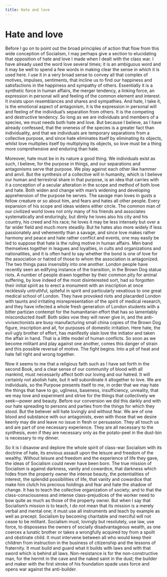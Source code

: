 ```yaml
---
title: Hate and love
---
```

# Hate and love

Before I go on to point out the broad principles of action that flow
from this wide conception of Socialism, I may perhaps give a section to
elucidating that opposition of hate and love I made when I dealt with
the class war. I have already used the word love several times; it is an
ambiguous word and it may be well to spend a few words in making clear
the sense in which it is used here. I use it in a very broad sense to
convey all that complex of motives, impulses, sentiments, that incline
us to find our happiness and satisfactions in the happiness and sympathy
of others. Essentially it is a synthetic force in human affairs, the
merger tendency, a linking force, an expression in personal will and
feeling of the common element and interest. It insists upon resemblances
and shares and sympathies. And hate, I take it, is the emotional aspect
of antagonism, it is the expression in personal will and feeling of the
individual’s separation from others. It is the competing and destructive
tendency. So long as we are individuals and members of a species, we
must needs both hate and love. But because I believe, as I have already
confessed, that the oneness of the species is a greater fact than
individuality, and that we individuals are temporary separations from a
collective purpose, and since hate eliminates itself by eliminating its
objects, whilst love multiplies itself by multiplying its objects, so
love must be a thing more comprehensive and enduring than hate.

Moreover, hate must be in its nature a good thing. We individuals exist
as such, I believe, for the purpose in things, and our separations and
antagonisms serve that purpose. We play against each other like hammer
and anvil. But the synthesis of a collective will in humanity, which is
I believe our human and terrestrial share in that purpose, is an idea
that carries with it a conception of a secular alteration in the scope
and method of both love and hate. Both widen and change with man’s
widening and developing apprehension of the purpose he serves. The
savage man loves in gusts a fellow creature or so about him, and fears
and hates all other people. Every expansion of his scope and ideas
widens either circle. The common man of our civilized world loves not
only many of his friends and associates systematically and enduringly,
but dimly he loves also his city and his country, his creed and his
race; he loves it may be less intensely but over a far wider field and
much more steadily. But he hates also more widely if less passionately
and vehemently than a savage, and since love makes rather harmony and
peace and hate rather conflict and events, one may easily be led to
suppose that hate is the ruling motive in human affairs. Men band
themselves together in leagues and loyalties, in cults and organizations
and nationalities, and it is often hard to say whether the bond is one
of love for the association or hatred of those to whom the association
is antagonized. The two things pass insensibly into one another. London
people have recently seen an edifying instance of the transition, in the
Brown Dog statue riots. A number of people drawn together by their
common pity for animal suffering, by love indeed of the most
disinterested sort, had so forgotten their initial spirit as to erect a
monument with an inscription at once recklessly untruthful, spiteful in
spirit and particularly vexatious to one great medical school of London.
They have provoked riots and placarded London with taunts and irritating
misrepresentation of the spirit of medical research, and they have
infected a whole fresh generation of London students with a bitter
partizan contempt for the humanitarian effort that has so lamentably
misconducted itself. Both sides vow they will never give in, and the
anti-vivisectionists are busy manufacturing small china copies of the
Brown Dog figure, inscription and all, for purposes of domestic
irritation. Here hate, the evil ugly brother of effort, has manifestly
slain love the initiator and taken the affair in hand. That is a little
model of human conflicts. So soon as we become militant and play against
one another, comes this danger of strain and this possible reversal of
motive. The fight begins. Into a pit of heat and hate fall right and
wrong together.

Now it seems to me that a religious faith such as I have set forth in
the second Book, and a clear sense of our community of blood with all
mankind, must necessarily affect both our loving and our hatred. It will
certainly not abolish hate, but it will subordinate it altogether to
love. We are individuals, so the Purpose presents itself to me, in order
that we may hate the things that have to go, ugliness, baseness,
insufficiency, unreality, that we may love and experiment and strive for
the things that collectively we seek—power and beauty. Before our
conversion we did this darkly and with our hate spreading to persons and
parties from the things for which they stood. But the believer will hate
lovingly and without fear. We are of one blood and substance with our
antagonists, even with those that we desire keenly may die and leave no
issue in flesh or persuasion. They all touch us and are part of one
necessary experience. They are all necessary to the synthesis, even if
they are necessary only as the potato-peel in the dust-bin is necessary
to my dinner.

So it is I disavow and deplore the whole spirit of class-war Socialism
with its doctrine of hate, its envious assault upon the leisure and
freedom of the wealthy. Without leisure and freedom and the experience
of life they gave, the ideas of Socialism could never have been born.
The true mission of Socialism is against darkness, vanity and cowardice,
that darkness which hides from the property owner the intense beauty,
the potentialities of interest, the splendid possibilities of life, that
vanity and cowardice that make him clutch his precious holdings and fear
and hate the shadow of change. It has to teach the collective
organization of society; and to that the class-consciousness and intense
class-prejudices of the worker need to bow quite as much as those of the
property owner. But when I say that Socialism’s mission is to teach, I
do not mean that its mission is a merely verbal and mental one; it must
use all instruments and teach by example as well as precept. Socialism
by becoming charitable and merciful will not cease to be militant.
Socialism must, lovingly but resolutely, use law, use force, to
dispossess the owners of socially disadvantageous wealth, as one coerces
a lunatic brother or takes a wrongfully acquired toy from a spoilt and
obstinate child. It must intervene between all who would keep their
children from instruction in the business of citizenship and the lessons
of fraternity. It must build and guard what it builds with laws and with
that sword which is behind all laws. Non-resistance is for the
non-constructive man, for the hermit in the cave and the naked saint in
the dust; the builder and maker with the first stroke of his foundation
spade uses force and opens war against the anti-builder.
